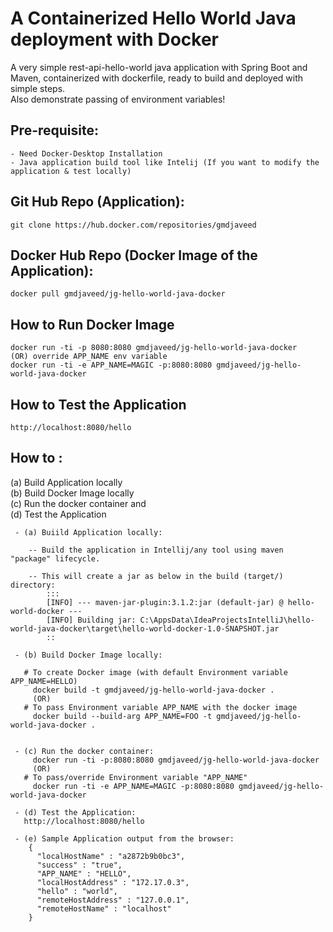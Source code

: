 # A Containerized Hello World Java deployment with Docker

A very simple rest-api-hello-world java application with Spring Boot and Maven, containerized with dockerfile, ready to build and deployed with simple steps.\
Also demonstrate passing of environment variables!

## Pre-requisite:
```
- Need Docker-Desktop Installation
- Java application build tool like Intelij (If you want to modify the application & test locally)
```


## Git Hub Repo (Application):
``` 
git clone https://hub.docker.com/repositories/gmdjaveed 
```

## Docker Hub Repo (Docker Image of the Application):
```
docker pull gmdjaveed/jg-hello-world-java-docker
```

## How to Run Docker Image
```
docker run -ti -p 8080:8080 gmdjaveed/jg-hello-world-java-docker
(OR) override APP_NAME env variable
docker run -ti -e APP_NAME=MAGIC -p:8080:8080 gmdjaveed/jg-hello-world-java-docker
```

## How to Test the Application
```
http://localhost:8080/hello
```

## How to :
(a) Build Application locally \
(b) Build Docker Image locally \
(c) Run the docker container and \
(d) Test the Application

```
 - (a) Buiild Application locally: 
  
    -- Build the application in Intellij/any tool using maven "package" lifecycle.
  
    -- This will create a jar as below in the build (target/) directory:
        :::
        [INFO] --- maven-jar-plugin:3.1.2:jar (default-jar) @ hello-world-docker ---
        [INFO] Building jar: C:\AppsData\IdeaProjectsIntelliJ\hello-world-java-docker\target\hello-world-docker-1.0-SNAPSHOT.jar
        ::

 - (b) Build Docker Image locally:
   
   # To create Docker image (with default Environment variable APP_NAME=HELLO)
     docker build -t gmdjaveed/jg-hello-world-java-docker .
     (OR)
   # To pass Environment variable APP_NAME with the docker image
     docker build --build-arg APP_NAME=FOO -t gmdjaveed/jg-hello-world-java-docker .

 
 - (c) Run the docker container:
     docker run -ti -p:8080:8080 gmdjaveed/jg-hello-world-java-docker
     (OR)
   # To pass/override Environment variable "APP_NAME"
     docker run -ti -e APP_NAME=MAGIC -p:8080:8080 gmdjaveed/jg-hello-world-java-docker   

 - (d) Test the Application:
   http://localhost:8080/hello
   
 - (e) Sample Application output from the browser:  
    {
      "localHostName" : "a2872b9b0bc3",
      "success" : "true",
      "APP_NAME" : "HELLO",
      "localHostAddress" : "172.17.0.3",
      "hello" : "world",
      "remoteHostAddress" : "127.0.0.1",
      "remoteHostName" : "localhost"
    }
```
